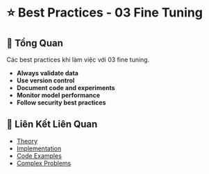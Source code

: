 # ⭐ Best Practices - 03 Fine Tuning

## 🎯 Tổng Quan

Các best practices khi làm việc với 03 fine tuning.

- **Always validate data**
- **Use version control**
- **Document code and experiments**
- **Monitor model performance**
- **Follow security best practices**

## 🔗 Liên Kết Liên Quan

- [Theory](./THEORY_03_fine_tuning.md)
- [Implementation](./IMPLEMENTATION_03_fine_tuning.md)
- [Code Examples](./CODE_EXAMPLES_03_fine_tuning.md)
- [Complex Problems](./COMPLEX_PROBLEMS.md)
